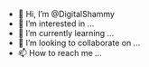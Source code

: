 - 👋 Hi, I’m @DigitalShammy
- 👀 I’m interested in ...
- 🌱 I’m currently learning ...
- 💞️ I’m looking to collaborate on ...
- 📫 How to reach me ...

<!---
DigitalShammy/DigitalShammy is a ✨ special ✨ repository because its `README.md` (this file) appears on your GitHub profile.
You can click the Preview link to take a look at your changes.
--->
